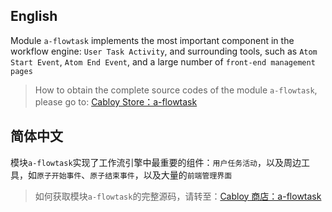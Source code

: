## English

Module `a-flowtask` implements the most important component in the workflow engine: `User Task Activity`, and surrounding tools, such as `Atom Start Event`, `Atom End Event`, and a large number of `front-end management pages`

> How to obtain the complete source codes of the module `a-flowtask`, please go to: [Cabloy Store：a-flowtask](https://store.cabloy.com/articles/a-flowtask.html)

## 简体中文

模块`a-flowtask`实现了工作流引擎中最重要的组件：`用户任务活动`，以及周边工具，如`原子开始事件`、`原子结束事件`，以及大量的`前端管理界面`

> 如何获取模块`a-flowtask`的完整源码，请转至：[Cabloy 商店：a-flowtask](https://store.cabloy.com/zh-cn/articles/a-flowtask.html)
